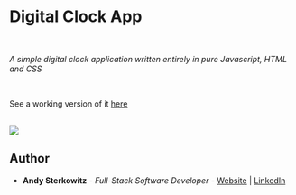 # Digital Clock App

<br>

_A simple digital clock application written entirely in pure Javascript, HTML and CSS_

<br>

See a working version of it [here](https://software-development-mastermind.github.io/digital-clock-lv-2/)

<br>

<image src="images/game_play_crop.png">

## Author

* **Andy Sterkowitz** - *Full-Stack Software Developer* - [Website](https://andysterkowitz.com) | [LinkedIn](https://www.linkedin.com/in/andrewsterkowitz/)